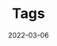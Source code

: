 ---
title: "Tags"
date: 2022-03-06
layout: "tags"
slug: "tags"
menu:
    main:
        weight: 4
        params: 
            icon: tag
---